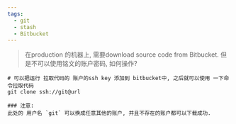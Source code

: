 ```yaml
---
tags:
  - git
  - stash
  - Bitbucket
---
```

> 在production 的机器上, 需要download source code from Bitbucket. 但是不可以使用铭文的账户密码, 如何操作?

```shell
# 可以把运行 拉取代码的 账户的ssh key 添加到 bitbucket中, 之后就可以使用 一下命令拉取代码
git clone ssh://git@url

### 注意:
此处的 用户名 `git` 可以换成任意其他的账户, 并且不存在的账户都可以下载成功.
```








